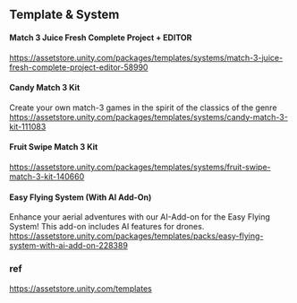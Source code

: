 ## Template & System

#### Match 3 Juice Fresh Complete Project + EDITOR

https://assetstore.unity.com/packages/templates/systems/match-3-juice-fresh-complete-project-editor-58990

#### Candy Match 3 Kit

Create your own match-3 games in the spirit of the classics of the genre \
https://assetstore.unity.com/packages/templates/systems/candy-match-3-kit-111083

#### Fruit Swipe Match 3 Kit
https://assetstore.unity.com/packages/templates/systems/fruit-swipe-match-3-kit-140660

#### Easy Flying System (With AI Add-On)
Enhance your aerial adventures with our AI-Add-on for the Easy Flying System! This add-on includes AI features for drones. \
https://assetstore.unity.com/packages/templates/packs/easy-flying-system-with-ai-add-on-228389

### ref 
https://assetstore.unity.com/templates
